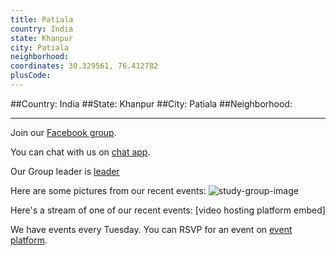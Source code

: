 ```yaml
---
title: Patiala
country: India
state: Khanpur
city: Patiala
neighborhood: 
coordinates: 30.329561, 76.412782
plusCode:
---
```


##Country: India
##State: Khanpur
##City: Patiala
##Neighborhood: 
*****
Join our [Facebook group](https://www.facebook.com/groups/free.code.camp.patiala).

You can chat with us on [chat app]().

Our Group leader is [leader]()

Here are some pictures from our recent events:
![study-group-image]()

Here's a stream of one of our recent events:
[video hosting platform embed]

We have events every Tuesday. You can RSVP for an event on [event platform]().
